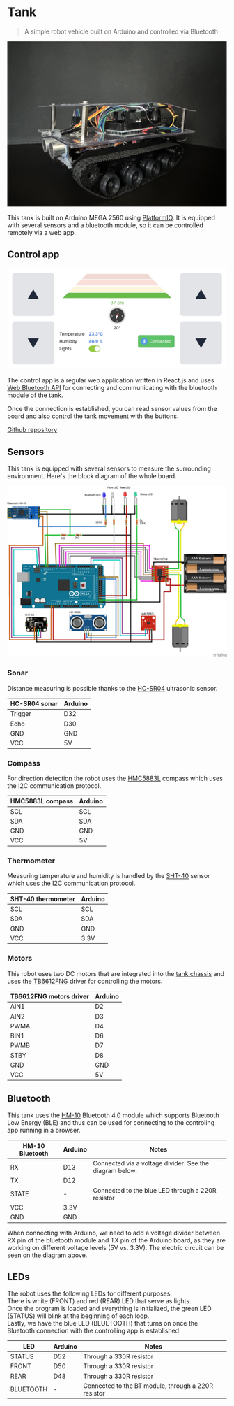 # Tank

> A simple robot vehicle built on Arduino and controlled via Bluetooth

<!-- TODO: Replace with a better photo -->
<img src="./assets/tank.jpg">

This tank is built on Arduino MEGA 2560 using [PlatformIO](https://platformio.org/).
It is equipped with several sensors and a bluetooth module, so it can be controlled remotely via a web app.

## Control app

<img src="./assets/control-app.jpg">

The control app is a regular web application written in React.js and uses [Web Bluetooth API](https://developer.mozilla.org/en-US/docs/Web/API/Web_Bluetooth_API) for connecting and communicating with the bluetooth module of the tank.

Once the connection is established, you can read sensor values from the board and also control the tank movement with the buttons.

[Github repository](https://github.com/jozefcipa/tank-app)

## Sensors
This tank is equipped with several sensors to measure the surrounding environment.
Here's the block diagram of the whole board.

<img src="./assets/tank-schematic.png">

### Sonar

Distance measuring is possible thanks to the [HC-SR04](https://www.laskakit.cz/arduino-ultrazvukovy-meric-vzdalenosti-hc-sr04/) ultrasonic sensor.

| HC-SR04 sonar | Arduino |
| -------- | ------- |
| Trigger        | D32        |
| Echo           | D30        |
| GND            | GND       |
| VCC            | 5V        |


### Compass

For direction detection the robot uses the [HMC5883L](https://www.laskakit.cz/3-osy-magnetometr-a-kompas-hmc5883l/) compass which uses the I2C communication protocol.

| HMC5883L compass | Arduino |
| -------- | ------- |
| SCL              | SCL           |
| SDA              | SDA           |
| GND              | GND           |
| VCC              | 5V            |

### Thermometer

Measuring temperature and humidity is handled by the [SHT-40](https://www.laskakit.cz/laskakit-sht40-senzor-teploty-a-vlhkosti-vzduchu/) sensor which uses the I2C communication protocol.

| SHT-40 thermometer | Arduino |
| ------ | ------- |
| SCL          | SCL            |
| SDA          | SDA            |
| GND          | GND            |
| VCC          | 3.3V           |

### Motors

This robot uses two DC motors that are integrated into the [tank chassis](https://www.laskakit.cz/roboticky-podvozek-pasovy-plastovy/) and uses the [TB6612FNG](https://www.laskakit.cz/dvoumotorovy-radic-tb6612fng/)  driver for controlling the motors.

| TB6612FNG motors driver | Arduino |
| ----------------- | ------- |
| AIN1              | D2      |
| AIN2              | D3      |
| PWMA              | D4      |
| BIN1              | D6      |
| PWMB              | D7      |
| STBY              | D8      |
| GND               | GND     |
| VCC               | 5V      |

## Bluetooth

This tank uses the [HM-10](https://www.laskakit.cz/huamao-hm-10c-a-orig--bluetooth-v4-0-ble-modul-cc254x/) Bluetooth 4.0 module which supports Bluetooth Low Energy (BLE) and thus can be used for connecting to the controling app running in a browser.

| HM-10 Bluetooth | Arduino                                             | Notes |
| --------- | ------- | --------------------------------------------------- |
| RX                 | D13            | Connected via a voltage divider. See the diagram below. |
| TX                 | D12            |  |
| STATE              | -              | Connected to the blue LED through a 220R resistor |
| VCC                | 3.3V           |  |
| GND                | GND            |  |


When connecting with Arduino, we need to add a voltage divider between RX pin of the bluetooth module and TX pin of the Arduino board, as they are working on different voltage levels (5V vs. 3.3V).
The electric circuit can be seen on the diagram above.

## LEDs

The robot uses the following LEDs for different purposes. <br>
There is white (FRONT) and red (REAR) LED that serve as lights.<br>
Once the program is loaded and everything is initialized, the green LED (STATUS) will blink at the beginning of each loop.<br>
 Lastly, we have the blue LED (BLUETOOTH) that turns on once the Bluetooth connection with the controlling app is established.

| LED     | Arduino   | Notes |
| --------- | ------- | --------------------------------------------------- |
| STATUS    | D52      | Through a 330R resistor |
| FRONT     | D50     | Through a 330R resistor |
| REAR      | D48     | Through a 330R resistor |
| BLUETOOTH | -       | Connected to the BT module, through a 220R resistor  |

